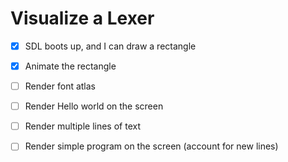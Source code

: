# Visualize a Lexer

- [x] SDL boots up, and I can draw a rectangle
- [x] Animate the rectangle
- [ ] Render font atlas
- [ ] Render Hello world on the screen
- [ ] Render multiple lines of text
- [ ] Render simple program on the screen (account for new lines)

